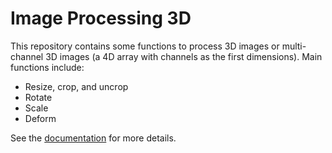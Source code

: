 # Image Processing 3D

This repository contains some functions to process 3D images or multi-channel 3D images (a 4D array with channels as the first dimensions). Main functions include:

* Resize, crop, and uncrop
* Rotate
* Scale
* Deform

See the [documentation](https://shan-utils.gitlab.io/image-processing-3d) for more details.
